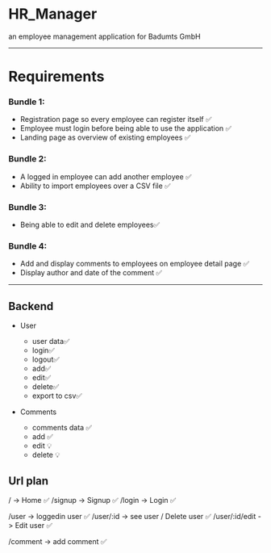 # HR_Manager

an employee management application for Badumts GmbH

---

# Requirements

### Bundle 1:

- Registration page so every employee can register itself ✅
- Employee must login before being able to use the application ✅
- Landing page as overview of existing employees ✅

### Bundle 2:

- A logged in employee can add another employee ✅
- Ability to import employees over a CSV file ✅

### Bundle 3:

- Being able to edit and delete employees✅

### Bundle 4:

- Add and display comments to employees on employee detail page ✅
- Display author and date of the comment ✅

---

## Backend

- User

  - user data✅
  - login✅
  - logout✅
  - add✅
  - edit✅
  - delete✅
  - export to csv✅

- Comments
  - comments data ✅
  - add ✅
  - edit 💡
  - delete 💡

## Url plan

/ -> Home ✅
/signup -> Signup ✅
/login -> Login ✅

/user -> loggedin user ✅
/user/:id -> see user / Delete user ✅
/user/:id/edit -> Edit user ✅

/comment -> add comment ✅
